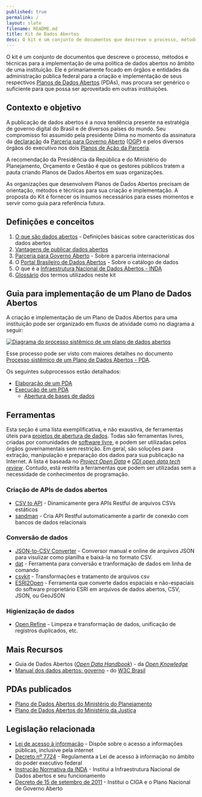 ```yaml
---
published: true
permalink: /
layout: slate
filename: README.md
title: Kit de Dados Abertos
desc: O kit é um conjunto de documentos que descreve o processo, métodos e técnicas para a implementação de uma política de dados abertos no âmbito de uma instituição.
---
```


O kit é um conjunto de documentos que descreve o processo, métodos e técnicas para a implementação de uma política de dados abertos no âmbito de uma instituição. Ele é primariamente focado em órgãos e entidades da administração pública federal para a criação e implementação de seus respectivos [Planos de Dados Abertos](Glossário#plano-de-dados-abertos) (PDAs), mas procura ser genérico o suficiente para que possa ser aproveitado em outras instituições.

## Contexto e objetivo

A publicação de dados abertos é a nova tendência presente na estratégia de governo digital do Brasil e de diversos países do mundo. Seu compromisso foi assumido pela presidente Dilma no momento da assinatura da [declaração](http://www.cgu.gov.br/governoaberto/a-ogp/o_que_e_Governo_Aberto.html) da [Parceria para Governo Aberto](http://www.cgu.gov.br/governoaberto/a-ogp/iniciativa.asp) ([OGP](http://www.opengovpartnership.org/)) e pelos diversos órgãos do executivo nos dois [Planos de Ação da Parceria](http://www.cgu.gov.br/governoaberto/no_Brasil/plano-brasileiro/index.html).

A recomendação da Presidência da República e do Ministério do Planejamento, Orçamento e Gestão é que os gestores públicos tratem a pauta criando Planos de Dados Abertos em suas organizações.

As organizações que desenvolvem Planos de Dados Abertos precisam de orientação, métodos e técnicas para sua criação e implementação. A proposta do Kit é fornecer os insumos necessários para esses momentos e servir como guia para referência futura.


## Definições e conceitos

1. [O que são dados abertos](http://dados.gov.br/dados-abertos/) - Definições básicas sobre características dos dados abertos
2. [Vantagens de publicar dados abertos](vantagens-dados-abertos)
3. [Parceria para Governo Aberto](http://www.cgu.gov.br/governoaberto/a-ogp/iniciativa.asp) - Sobre a parceria internacional
4. O [Portal Brasileiro de Dados Abertos](http://dados.gov.br/sobre/) - Sobre o catálogo de dados
5. O que é a [Infraestrutura Nacional de Dados Abertos - INDA](http://dados.gov.br/instrucao-normativa-da-inda/)
6. [Glossário](Glossário) dos termos utilizados neste kit

## Guia para implementação de um Plano de Dados Abertos

A criação e implementação de um Plano de Dados Abertos para uma instituição pode ser organizado em fluxos de atividade como no diagrama a seguir:

[<img alt="Diagrama do processo sistêmico de um plano de dados abertos" src="https://raw.githubusercontent.com/dadosgovbr/kit/master/public/img/Processo%20Sist%C3%AAmico%20de%20um%20PDA.png">](Processo-sist%C3%AAmico)

Esse processo pode ser visto com maiores detalhes no documento [Processo sistêmico de um Plano de Dados Abertos - PDA](Processo-sist%C3%AAmico).

Os seguintes subprocessos estão detalhados:

* [Elaboração de um PDA](Elabora%C3%A7%C3%A3o-do-PDA)
* [Execução de um PDA](Execu%C3%A7%C3%A3o-do-PDA)
  * [Abertura de bases de dados](Abertura-de-dados)


## Ferramentas

Esta seção é uma lista exemplificativa, e não exaustiva, de ferramentas úteis para [projetos de abertura de dados](Abertura-de-dados). Todas são ferramentas livres, criadas por comunidades de [software livre](Glossário#software-livre), e podem ser utilizadas pelos órgãos governamentais sem restrição. Em geral, são soluções para extração, manipulação e preparação dos dados para sua publicação na Internet. A lista é baseada no [_Project Open Data_](http://project-open-data.github.io/#tools) e [_ODI open data tech review_](https://github.com/dadosgovbr/open-data-tech-review/wiki). Contudo, está restrita a ferramentas que podem ser utilizadas sem a necessidade de conhecimentos de programação.

### Criação de APIs de dados abertos

* [CSV to API](https://github.com/project-open-data/csv-to-api) - Dinamicamente gera APIs Restful de arquivos CSVs estáticos 
* [sandman](https://github.com/jeffknupp/sandman) - Cria API Restful automaticamente a partir de conexão com bancos de dados relacionais

### Conversão de dados

* [JSON-to-CSV Converter](http://konklone.io/json/) - Conversor manual e online de arquivos JSON para visulizar como planilha e baixá-la no formato CSV.
* [dat](https://github.com/maxogden/dat) - Ferramenta para conversão e tranformação de dados em linha de comando
* [csvkit](http://csvkit.readthedocs.org/en/0.8.0/) - Transformações e tratamento de arquivos csv
* [ESRI2Open](http://github.com/project-open-data/esri2open) - Ferramenta que converte dados espaciais e não-espaciais do software proprietário ESRI em arquivos de dados abertos, CSV, JSON, ou GeoJSON

### Higienização de dados

* [Open Refine](http://openrefine.org/) - Limpeza e transformação de dados, unificação de registros duplicados, etc.

## Mais Recursos

* Guia de Dados Abertos ([_Open Data Handbook_](http://opendatahandbook.org/pt_BR/)) - da [_Open Knowledge_](https://okfn.org/)
* [Manual dos dados abertos: governo](http://www.w3c.br/pub/Materiais/PublicacoesW3C/Manual_Dados_Abertos_WEB.pdf) - do [W3C Brasil](http://www.w3c.br)

## PDAs publicados

* [Plano de Dados Abertos do Ministério do Planejamento](http://www.planejamento.gov.br/aberto/pda/)
* [Plano de Dados Abertos do Ministério da Justiça](http://participa.br/dadosabertos/galeria-encontro-nacional-de-dados-abertos/pdae-mj.pdf)

## Legislação relacionada

* [Lei de acesso à informação](http://www.lexml.gov.br/urn/urn:lex:br:federal:lei:2011-11-18;12527) - Dispõe sobre o acesso a informações públicas, inclusive pela internet
* [Decreto nº 7724](http://www.lexml.gov.br/urn/urn:lex:br:federal:decreto:2012-05-16;7724) - Regulamenta a Lei de acesso à informação no âmbito do poder executivo federal
* [Instrução Normativa da INDA](http://dados.gov.br/instrucao-normativa-da-inda/) - Institui a Infraestrutura Nacional de Dados abertos e seu funcionamento
* [Decreto de 15 de setembro de 2011](http://www.lexml.gov.br/urn/urn:lex:br:federal:decreto:2011-09-15;seq-sf-0) - Institui o CIGA e o Plano Nacional de Governo Aberto
